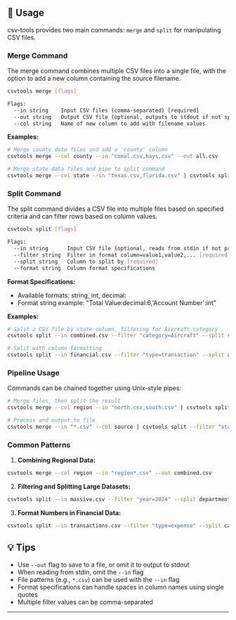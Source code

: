 ## 📖 Usage

csv-tools provides two main commands: `merge` and `split` for manipulating CSV files.

### Merge Command

The merge command combines multiple CSV files into a single file, with the option to add a new column containing the source filename.

```bash
csvtools merge [flags]

Flags:
  --in string    Input CSV files (comma-separated) [required]
  --out string   Output CSV file (optional, outputs to stdout if not specified)
  --col string   Name of new column to add with filename values
```

**Examples:**
```bash
# Merge county data files and add a 'county' column
csvtools merge --col county --in "comal.csv,hays.csv" --out all.csv

# Merge state data files and pipe to split command
csvtools merge --col state --in "texas.csv,florida.csv" | csvtools split --filter "category=Aircraft" --split state
```

### Split Command

The split command divides a CSV file into multiple files based on specified criteria and can filter rows based on column values.

```bash
csvtools split [flags]

Flags:
  --in string      Input CSV file (optional, reads from stdin if not provided)
  --filter string  Filter in format column=value1,value2,... [required]
  --split string   Column to split by [required]
  --format string  Column format specifications
```

**Format Specifications:**
- Available formats: string, int, decimal:<precision>
- Format string example: "Total Value:decimal:6,'Account Number':int"

**Examples:**
```bash
# Split a CSV file by state column, filtering for Aircraft category
csvtools split --in combined.csv --filter "category=Aircraft" --split state

# Split with column formatting
csvtools split --in financial.csv --filter "type=transaction" --split account --format "Total:decimal:2,ID:int"
```

### Pipeline Usage

Commands can be chained together using Unix-style pipes:

```bash
# Merge files, then split the result
csvtools merge --col region --in "north.csv,south.csv" | csvtools split --filter "type=sales" --split region

# Process and output to file
csvtools merge --in "*.csv" --col source | csvtools split --filter "status=active" --split department > output.csv
```

### Common Patterns

1. **Combining Regional Data:**
```bash
csvtools merge --col region --in "region*.csv" --out combined.csv
```

2. **Filtering and Splitting Large Datasets:**
```bash
csvtools split --in massive.csv --filter "year=2024" --split department
```

3. **Format Numbers in Financial Data:**
```bash
csvtools split --in transactions.csv --filter "type=expense" --split category --format "Amount:decimal:2"
```

## 💡 Tips

- Use `--out` flag to save to a file, or omit it to output to stdout
- When reading from stdin, omit the `--in` flag
- File patterns (e.g., `*.csv`) can be used with the `--in` flag
- Format specifications can handle spaces in column names using single quotes
- Multiple filter values can be comma-separated
---